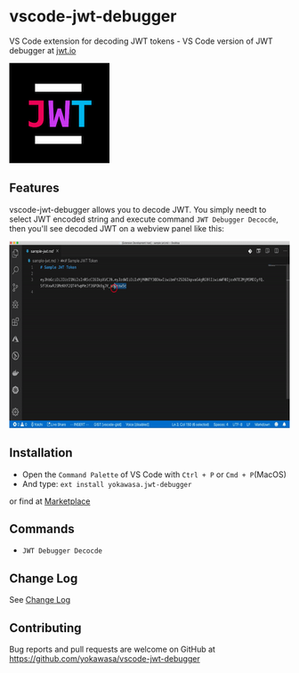 # vscode-jwt-debugger

VS Code extension for decoding JWT tokens - VS Code version of JWT debugger at [jwt.io](https://jwt.io/)

![](assets/icon.png)

## Features
vscode-jwt-debugger allows you to decode JWT. You simply needt to select JWT encoded string and execute command `JWT Debugger Decocde`, then you'll see decoded JWT on a webview panel like this:

![](assets/vscode-jwt-debugger.gif)

## Installation
- Open the `Command Palette` of VS Code with `Ctrl + P` or `Cmd + P`(MacOS)
- And type: `ext install yokawasa.jwt-debugger`

or find at [Marketplace](https://marketplace.visualstudio.com/)

## Commands
- `JWT Debugger Decocde`

## Change Log
See [Change Log](CHANGELOG.md)

## Contributing

Bug reports and pull requests are welcome on GitHub at https://github.com/yokawasa/vscode-jwt-debugger
